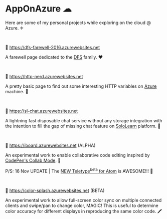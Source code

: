 # AppOnAzure ☁
Here are some of my personal projects while exploring on the cloud @ Azure. ✈

<br />

🔗 https://dfs-farewell-2016.azurewebsites.net

A farewell page dedicated to the [DFS](http://www.dynafront.com/) family. ❤

<br />

🔗 https://http-nerd.azurewebsites.net

A pretty basic page to find out some interesting HTTP variables on [Azure](https://azure.microsoft.com) machine. 🔎

<br />

🔗 https://sl-chat.azurewebsites.net

A lightning fast disposable chat service without any storage integration with the intention to fill the gap of missing chat feature on [SoloLearn](https://www.sololearn.com/) platform. 💬

<br />

🔗 https://iboard.azurewebsites.net (ALPHA)

An experimental work to enable collaborative code editing inspired by [CodePen's Collab Mode](https://blog.codepen.io/documentation/pro-features/collab-mode/). 🤝

P/S: 16 Nov UPDATE | The [NEW Teletype<sup>beta</sup> for Atom](https://teletype.atom.io/) is AWESOME!!! 💫

<br />

🔗 https://color-splash.azurewebsites.net (BETA)

An experimental work to allow full-screen color sync on multiple connected clients and swipe/pan to change color, MAGIC! This is useful to determine color accuracy for different displays in reproducing the same color code. 🖍
